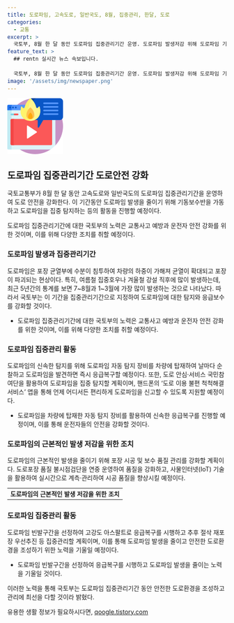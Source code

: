 ```yaml
---
title: 도로파임, 고속도로, 일반국도, 8월, 집중관리, 한달, 도로
categories:
  - 교통
excerpt: >
  국토부, 8월 한 달 동안 도로파임 집중관리기간 운영. 도로파임 발생저감 위해 도로파임 기동보수반, 도로파임 집중탐지 등 시행. 도로파임 자동탐지장비를 이용한 순찰과 응급복구, 시공품질 강화 등 집중관리. 또한, 도로 안심·서비스 국민참여단의 도로파임 집중탐지 및 핸드폰 앱을 통한 신고 지원. 실시간 계측·관리로 포장 시공 품질 강화 계획. 해당 기간 동안 고속도로와 일반국도 안전 조성 및 관리 최우선 순위.
feature_text: >
  ## rentn 실시간 뉴스 속보입니다.

  국토부, 8월 한 달 동안 도로파임 집중관리기간 운영. 도로파임 발생저감 위해 도로파임 기동보수반, 도로파임 집중탐지 등 시행. 도로파임 자동탐지장비를 이용한 순찰과 응급복구, 시공품질 강화 등 집중관리. 또한, 도로 안심·서비스 국민참여단의 도로파임 집중탐지 및 핸드폰 앱을 통한 신고 지원. 실시간 계측·관리로 포장 시공 품질 강화 계획. 해당 기간 동안 고속도로와 일반국도 안전 조성 및 관리 최우선 순위.
image: '/assets/img/newspaper.png'
---
```


<p><img src="/assets/img/news.png" alt="rentncar 속보" /></p>

<h2>도로파임 집중관리기간 도로안전 강화</h2>

<p>국토교통부가 8월 한 달 동안 고속도로와 일반국도의 도로파임 집중관리기간을 운영하여 도로 안전을 강화한다. 이 기간동안 도로파임 발생을 줄이기 위해 기동보수반을 가동하고 도로파임을 집중 탐지하는 등의 활동을 진행할 예정이다.</p>

<p data-ke-size="size16">도로파임 집중관리기간에 대한 국토부의 노력은 교통사고 예방과 운전자 안전 강화를 위한 것이며, 이를 위해 다양한 조치를 취할 예정이다.</p>

<h3>도로파임 발생과 집중관리기간</h3>

<p>도로파임은 포장 균열부에 수분이 침투하여 차량의 하중이 가해져 균열이 확대되고 포장이 파괴되는 현상이다. 특히, 여름철 집중호우나 겨울철 강설 직후에 많이 발생하는데, 최근 5년간의 통계를 보면 7~8월과 1~3월에 가장 많이 발생하는 것으로 나타났다. 따라서 국토부는 이 기간을 집중관리기간으로 지정하여 도로파임에 대한 탐지와 응급보수를 강화할 것이다.</p>

<ul>
  <li>도로파임 집중관리기간에 대한 국토부의 노력은 교통사고 예방과 운전자 안전 강화를 위한 것이며, 이를 위해 다양한 조치를 취할 예정이다.</li>
</ul>

<h3>도로파임 집중관리 활동</h3>

<p>도로파임의 신속한 탐지를 위해 도로파임 자동 탐지 장비를 차량에 탑재하여 날마다 순찰하고 도로파임을 발견하면 즉시 응급복구할 예정이다. 또한, 도로 안심·서비스 국민참여단을 활용하여 도로파임을 집중 탐지할 계획이며, 핸드폰의 ‘도로 이용 불편 척척해결서비스’ 앱을 통해 언제 어디서든 편리하게 도로파임을 신고할 수 있도록 지원할 예정이다.</p>

<ul>
  <li>도로파임을 차량에 탑재한 자동 탐지 장비를 활용하여 신속한 응급복구를 진행할 예정이며, 이를 통해 운전자들의 안전을 강화할 것이다.</li>
</ul>

<h3>도로파임의 근본적인 발생 저감을 위한 조치</h3>

<p>도로파임의 근본적인 발생을 줄이기 위해 포장 시공 및 보수 품질 관리를 강화할 계획이다. 도로포장 품질 불시점검단을 연중 운영하여 품질을 강화하고, 사물인터넷(IoT) 기술을 활용하여 실시간으로 계측·관리하여 시공 품질을 향상시킬 예정이다.</p>

<table>
  <tr>
    <td style="text-align: center; height: 17px;"><b>도로파임의 근본적인 발생 저감을 위한 조치</b></td>
  </tr>
</table>

<h3>도로파임 집중관리 활동</h3>

<p>도로파임 빈발구간을 선정하여 고강도 아스팔트로 응급복구를 시행하고 추후 절삭 재포장 우선추진 등 집중관리할 계획이며, 이를 통해 도로파임 발생을 줄이고 안전한 도로환경을 조성하기 위한 노력을 기울일 예정이다.</p>

<ul>
  <li>도로파임 빈발구간을 선정하여 응급복구를 시행하고 도로파임 발생을 줄이는 노력을 기울일 것이다.</li>
</ul>

<p>이러한 노력을 통해 국토부는 도로파임 집중관리기간 동안 안전한 도로환경을 조성하고 관리에 최선을 다할 것이라 밝혔다.</p>
유용한 생활 정보가 필요하시다면, <a href="https://qoogle.tistory.com" rel="dofollow">qoogle.tistory.com</a>


